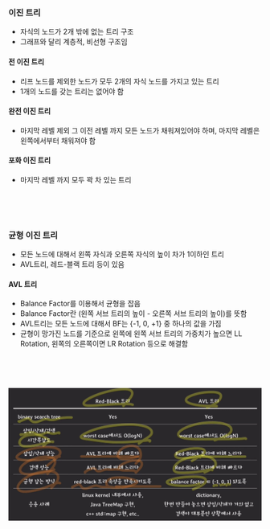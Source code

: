 ### 이진 트리

- 자식의 노드가 2개 밖에 없는 트리 구조
- 그래프와 달리 계층적, 비선형 구조임

#### 전 이진 트리

- 리프 노드를 제외한 노드가 모두 2개의 자식 노드를 가지고 있는 트리
- 1개의 노드를 갖는 트리는 없어야 함

#### 완전 이진 트리

- 마지막 레벨 제외 그 이전 레벨 까지 모든 노드가 채워져있어야 하며, 마지막 레벨은 왼쪽에서부터 채워져야 함

#### 포화 이진 트리

- 마지막 레벨 까지 모두 꽉 차 있는 트리

<br><br><br>

### 균형 이진 트리

- 모든 노드에 대해서 왼쪽 자식과 오른쪽 자식의 높이 차가 1이하인 트리
- AVL트리, 레드-블랙 트리 등이 있음

#### AVL 트리

- Balance Factor를 이용해서 균형을 잡음
- Balance Factor란 (왼쪽 서브 트리의 높이 - 오른쪽 서브 트리의 높이)를 뜻함
- AVL트리는 모든 노드에 대해서 BF는 {-1, 0, +1} 중 하나의 값을 가짐
- 균형이 망가진 노드를 기준으로 왼쪽에 왼쪽 서브 트리의 가중치가 높으면 LL Rotation, 왼쪽의 오른쪽이면 LR Rotation 등으로 해결함

<br><br><br>

![alt text](resource/image-2.png)